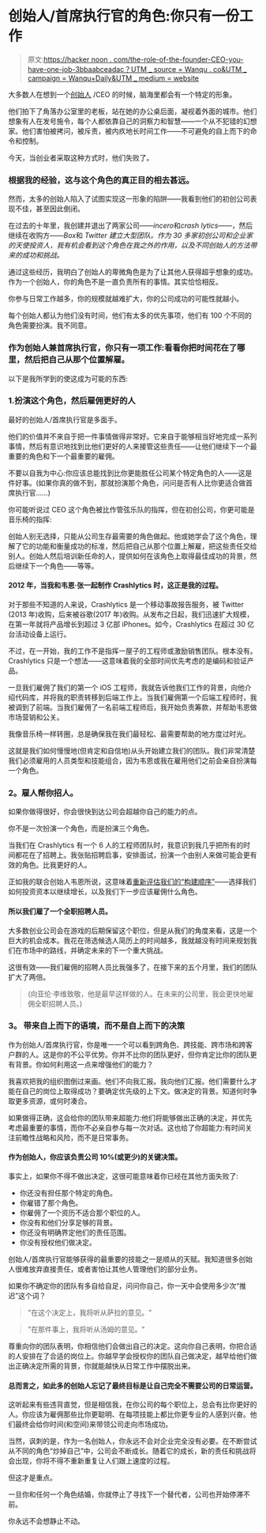 # 创始人/首席执行官的角色:你只有一份工作

> 原文:[https://hacker noon . com/the-role-of-the-founder-CEO-you-have-one-job-3bbaabceadac？UTM _ source = Wanqu . co&UTM _ campaign = Wanqu+Daily&UTM _ medium = website](https://hackernoon.com/the-role-of-the-founder-ceo-you-have-one-job-3bbaabceadac?utm_source=wanqu.co&utm_campaign=Wanqu+Daily&utm_medium=website)

大多数人在想到一个[创始人](https://hackernoon.com/tagged/founder?ref=hackernoon.com) /CEO 的时候，脑海里都会有一个特定的形象。

他们拍下了角落办公室里的老板，站在她的办公桌后面，凝视着外面的城市。他们想象有人在发号施令，每个人都依靠自己的洞察力和智慧——一个从不犯错的幻想家。他们害怕被拷问，被斥责，被内疚地长时间工作——不可避免的自上而下的命令和控制。

今天，当创业者采取这种方式时，他们失败了。

### 根据我的经验，这与这个角色的真正目的相去甚远。

然而，太多的创始人陷入了试图实现这一形象的陷阱——我看到他们的初创公司表现不佳，甚至因此倒闭。

在过去的十年里，我创建并退出了两家公司——*incero*和*crash lytics——*，然后继续在收购方——*Box*和 *Twitter 建立大型团队。作为 30 多家初创公司和企业家的天使投资人，我有机会看到这个角色在我之外的作用，以及不同创始人的方法带来的成功和挑战。*

通过这些经历，我明白了创始人的卑微角色是为了让其他人获得超乎想象的成功。作为一个创始人，你的角色不是一直负责所有的事情。其实恰恰相反。

你参与日常工作越多，你的规模就越难扩大，你的公司成功的可能性就越小。

每个创始人都认为他们没有时间，他们有太多的优先事项，他们有 100 个不同的角色需要扮演。我不同意。

### 作为创始人兼首席执行官，你只有一项工作:看看你把时间花在了哪里，然后把自己从那个位置解雇。

以下是我所学到的使这成为可能的东西:

### 1.扮演这个角色，然后雇佣更好的人

最好的创始人/首席执行官是多面手。

他们的价值并不来自于把一件事情做得非常好。它来自于能够相当好地完成一系列事情，然后有意识地找到比他们更好的人来接管这些责任——让他们继续下一个最重要的角色和下一个最重要的雇佣。

不要以自我为中心:你应该总能找到比你更能胜任公司某个特定角色的人——这是件好事。(如果你真的做不到，那就扮演那个角色，问问是否有人比你更适合做首席执行官……)

你可能听说过 CEO 这个角色被比作管弦乐队的指挥，但在初创公司，你更可能是音乐椅的指挥:

创始人别无选择，只能从公司生存最需要的角色做起。他或她学会了这个角色，理解了它的功能和衡量成功的标准，然后把自己从那个位置上解雇，把这些责任交给别人。创始人然后培训新任命的人，提供如何在该角色上取得最佳成功的背景，然后继续下一个角色——等等。

#### 2012 年，当我和韦恩·张一起制作 Crashlytics 时，这正是我的过程。

对于那些不知道的人来说，Crashlytics 是一个移动事故报告服务，被 Twitter (2013 年)收购，后来被谷歌(2017 年)收购。从发布之日起，我们迅速扩大规模，在第一年就将产品增长到超过 3 亿部 iPhones。如今，Crashlytics 在超过 30 亿台活动设备上运行。

不过，在一开始，我的工作不是指挥一屋子的工程师或激励销售团队。根本没有。Crashlytics 只是一个想法——这意味着我的全部时间优先考虑的是编码和验证产品。

一旦我们雇佣了我们的第一个 iOS 工程师，我就告诉他我们工作的背景，向他介绍代码库，并将我的职责转移到后端工作上。当我们雇佣第一个后端工程师时，我被调到了前端。当我们雇佣了一名前端工程师后，我开始负责筹款，并帮助韦恩做市场营销和公关。

我像音乐椅一样转圈，总是确保我在我们最轻松、最需要帮助的地方度过时光。

这就是我们如何慢慢地(但肯定和自信地)从头开始建立我们的团队。我们非常清楚我们必须雇用的人员类型和技能组合，因为韦恩或我在雇用他们之前会亲自扮演每一个角色。

### **2。雇人帮你招人。**

如果你做得很好，你会很快到达公司会超越你自己的能力的点。

你不是一次扮演一个角色，而是扮演三个角色。

当我们在 Crashlytics 有一个 6 人的工程师团队时，我意识到我几乎把所有的时间都花在了招聘上。我张贴招聘启事，安排面试，扮演一个由别人来做可能会更有效的角色。比我更好的人。

正如我的联合创始人韦恩所说，这意味着[重新评估我们的“构建顺序”](https://hackernoon.com/the-build-order-every-startup-should-follow-to-become-successful-635e7ed00fa3?ref=hackernoon.com)——选择我们如何投资资本以继续增长，以及我们下一步应该雇佣什么角色。

#### 所以我们雇了一个全职招聘人员。

大多数创业公司会在游戏的后期保留这个职位，但是从我们的角度来看，这是一个巨大的机会成本。我花在筛选候选人简历上的时间越多，我就越没有时间来规划我们在市场中的路线，并确定未来的下一个重大挑战。

这很有效——我们雇佣的招聘人员比我强多了，在接下来的五个月里，我们的团队扩大了两倍。

> (向亚伦·李维致敬，他是最早这样做的人。在未来的公司里，我会更快地雇佣全职招聘人员。)

### **3。** **带来自上而下的语境，而不是自上而下的决策**

作为创始人/首席执行官，你是唯一一个可以看到跨角色、跨技能、跨市场和跨客户群的人。这是你的不公平优势。你并不比你的团队更好，但你肯定比你的团队更有背景。你如何利用这一点来增强他们的能力？

我喜欢把我的组织图倒过来画。他们不向我汇报。我向他们汇报。他们需要什么才能在自己的岗位上取得成功？要确定优先级的上下文。做决定的背景。知道何时争取更多资源，或何时凑合。

如果做得正确，这会给你的团队带来超能力:他们将能够做出正确的决定，并优先考虑最重要的事情，而你不必亲自参与每一次对话。这也给了你超能力:有时间关注前瞻性战略和风险，而不是日常事务。

#### 作为创始人，你应该负责公司 10%(或更少)的关键决策。

事实上，如果你不得不做出决定，这很可能意味着你已经在其他方面失败了:

*   你还没有担任那个特定的角色。
*   你雇错了那个角色。
*   你雇佣了一个资历不适合那个职位的人。
*   你没有和他们分享足够的背景。
*   你还没有明确界定他们的责任范围。
*   你没有授权他们做决定。

创始人/首席执行官能够获得的最重要的技能之一是顺从的天赋。我知道很多创始人很难放弃直接责任，或者害怕让其他人管理他们的部分业务。

如果你不确定你的团队有多自给自足，问问你自己，你一天中会使用多少次“推迟”这个词？

> "在这个决定上，我将听从萨拉的意见。"

> "在那件事上，我将听从汤姆的意见。"

尊重向你的团队表明，你相信他们会做出自己的决定。这向你自己表明，你把合适的人安排在了合适的岗位上。你越早学会授权你的团队自己做决定，越早给他们做出正确决定所需的背景，你就能越快从日常工作中摆脱出来。

#### **总而言之，如此多的创始人忘记了最终目标是让自己完全不需要公司的日常运营。**

这听起来有些违背直觉，但是相信我，在你公司的每个职位上，总会有比你更好的人。你应该为雇佣那些比你更聪明、在每项技能上都比你更专业的人感到兴奋。他们最终会给你时间(和空间)来带领公司走向市场成功。

当然，讽刺的是，作为一名创始人，你永远不会对企业完全没有必要。在不断尝试从不同的角色“炒掉自己”中，公司会不断成长。随着它的成长，新的责任和挑战将会出现，你将不得不重新重复让人们跟上速度的过程。

但这才是重点。

一旦你和任何一个角色结婚，你就停止了寻找下一个替代者，公司也开始停滞不前。

你永远不会想静止不动。
